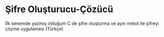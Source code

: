# Şifre Oluşturucu-Çözücü
İlk senemde yazmış olduğum C de şifre oluşturma ve aynı metot ile şifreyi çözme uygulaması
(Türkçe)

